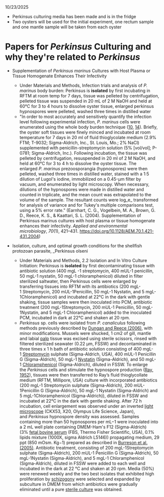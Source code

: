 10/23/2025
- Perkinsus culturing media has been made and is in the fridge
- Two oysters will be used for the initial experiment, one rectum sample and one mantle sample will be taken from each oyster

# Papers for *Perkinsus*  Culturing and why they're related to *Perkinsus*
- Supplementation of _Perkinsus marinus_ Cultures with Host Plasma or Tissue Homogenate Enhances Their Infectivity
	- Under Materials and Methods, Infection trials and analysis of _P. marinus_ body burden: Perkinsus is **isolated** by first incubating in RFTM at room temp for 7 days, tissue was pelleted by centrifugation, pelleted tissue was suspended in 20 mL  of 2 M NaOH and held at 60°C for 3 to 4 hours to dissolve oyster tissue, enlarged perkinsus hypnospores were pelleted, washed three times in distilled water
	- "In order to most accurately and sensitively quantify the infection level following experimental infection, _P. marinus_ cells were enumerated using the whole body burden technique ([10](https://pmc.ncbi.nlm.nih.gov/articles/PMC321304/#r10), [14](https://pmc.ncbi.nlm.nih.gov/articles/PMC321304/#r14)). Briefly, the oyster soft tissues were finely minced and incubated at room temperature for 7 days in 20 ml of fluid thioglycolate medium (2.9% FTM; T-9032; Sigma-Aldrich, Inc., St. Louis, Mo.; 2% NaCl) supplemented with penicillin-streptomycin solution (5% [vol/vol]; P-0781; Sigma-Aldrich, Inc.). Following incubation, the tissue was pelleted by centrifugation, resuspended in 20 ml of 2 M NaOH, and held at 60°C for 3 to 4 h to dissolve the oyster tissue. The enlarged _P. marinus_ prezoosporangia (hypnospores) were then pelleted, washed three times in distilled water, stained with a 1:5 dilution of Lugol's iodine, immobilized on a 0.45-μm filter by vacuum, and enumerated by light microscopy. When necessary, dilutions of the hypnospores were made in distilled water and counted in triplicate, and the mean count was extrapolated to the volume of the sample. The resultant counts were log_e_ transformed for analysis of variance and for Tukey's multiple comparisons test, using a 5% error rate." (Earnhart, C. G., Vogelbein, M. A., Brown, G. D., Reece, K. S., & Kaattari, S. L. (2004). Supplementation of Perkinsus marinus cultures with host plasma or tissue homogenate enhances their infectivity. _Applied and environmental microbiology_, _70_(1), 421–431. https://doi.org/10.1128/AEM.70.1.421-431.2004)

- Isolation, culture, and optimal growth conditions for the shellfish protozoan parasite, _Perkinsus olseni
	- Under Materials and Methods, 2.2 Isolation and In Vitro Culture Initiation: Perkinsus is **isolated** by first decontaminating tissue with antibiotic solution (400 mgL -1 streptomycin, 400 mUL-1 penicillin, 50 mgL-1 nystatin, 50 mgL-1 chloramphenicol) diluted in filter sterilized saltwater, then Perkinsus cells were enlarged by transferring tissues into RFTM with its antibiotics  (200 mgL-1 Streptomycin, 200 mUL-1Penicillin, 50 mgL-1 Nystatin, and 5 mgL-1Chloramphenicol) and incubated at 22°C in the dark with gentle shaking, tissue samples were then inoculated into PCM, antibiotic treatment (200 mgL-1Streptomycin, 200 mUL-1 Penicillin, 50 mgL-1Nystatin, and 5 mgL-1 Chloramphenicol) added to the inoculated PCM, incubated in dark at 22°C and shaken at 20 rpm. 
	- _Perkinsus_ sp. cells were isolated from _P. canaliculus_ following methods previously described by [Dungan and Reece (2006)](https://www.sciencedirect.com/science/article/pii/S0020751925000736?ref=pdf_download&fr=RR-2&rr=980221eed94fc952#b0125), with minor modifications. Mussels were shucked, 1 cm2 of gill, mantle and labial [palp](https://www.sciencedirect.com/topics/agricultural-and-biological-sciences/palps "Learn more about palp from ScienceDirect's AI-generated Topic Pages") tissue was excised using sterile scissors, rinsed with filtered sterilized seawater (0.22 µm, FSSW) and decontaminated in three times x 1 h bath of antibiotic solution consisting of 400 mgL-1 [Streptomycin](https://www.sciencedirect.com/topics/agricultural-and-biological-sciences/streptomycin "Learn more about Streptomycin from ScienceDirect's AI-generated Topic Pages") sulphate (Sigma-Aldrich, USA), 400 mUL-1 Penicillin G (Sigma-Aldrich), 50 mgL-1 [Nystatin](https://www.sciencedirect.com/topics/agricultural-and-biological-sciences/nystatin "Learn more about Nystatin from ScienceDirect's AI-generated Topic Pages") (Sigma-Aldrich), and 50 mgL-1 [Chloramphenicol](https://www.sciencedirect.com/topics/agricultural-and-biological-sciences/chloramphenicol "Learn more about Chloramphenicol from ScienceDirect's AI-generated Topic Pages") (Sigma-Aldrich), diluted in FSSW. To enlarge the _Perkinsus_ cells and stimulate the hypnospore production ([Ray, 1952](https://www.sciencedirect.com/science/article/pii/S0020751925000736?ref=pdf_download&fr=RR-2&rr=980221eed94fc952#b0335)), tissues were then transferred to Ray’s fluid thioglycollate medium (RFTM, Millipore, USA) culture with incorporated antibiotics (200 mgL-1 Streptomycin sulphate (Sigma-Aldrich), 200 mUL-1Penicillin G (Sigma-Aldrich), 50 mgL-1 Nystatin (Sigma-Aldrich) and 5 mgL-1Chloramphenicol (Sigma-Aldrich)), diluted in FSSW and incubated at 22°C in the dark with gentle shaking. After 72 h incubation, cell enlargement was observed under an inverted [light microscope](https://www.sciencedirect.com/topics/agricultural-and-biological-sciences/light-microscope "Learn more about light microscope from ScienceDirect's AI-generated Topic Pages") (CKX53, X20, Olympus Life Science, Japan), and *Perkinsus* hypnospore density was assessed. Samples containing more than 50 hypnospores per mL−1 were inoculated into a 2 mL well plate containing DMEM-Ham's F12 (Sigma-Aldrich) (3% [fetal bovine serum](https://www.sciencedirect.com/topics/agricultural-and-biological-sciences/fetal-bovine-serum "Learn more about fetal bovine serum from ScienceDirect's AI-generated Topic Pages") (FBS, Thermo Fisher Scientific, USA), 0.1% lipids mixture (1000X, sigma Aldrich L5146)) propagating medium, 29 ppt (850 mOsm. Kg−1) prepared as described in [Burreson et al. (2005)](https://www.sciencedirect.com/science/article/pii/S0020751925000736?ref=pdf_download&fr=RR-2&rr=980221eed94fc952#b0055). Antibiotic treatment, consisting of 200 mgL-1Streptomycin sulphate (Sigma-Aldrich), 200 mUL-1 Penicillin G (Sigma-Aldrich), 50 mgL-1Nystatin (Sigma-Aldrich), and 5 mgL-1 Chloramphenicol (Sigma-Aldrich), diluted in FSSW were added to each well and incubated in the dark at 22 °C and shaken at 20 rpm. Media (50%) were renewed weekly and the two best isolates that exhibited high proliferation by [schizogony](https://www.sciencedirect.com/topics/agricultural-and-biological-sciences/schizogony "Learn more about schizogony from ScienceDirect's AI-generated Topic Pages") were selected and expanded by subculture in DMEM from which antibiotics were gradually eliminated until a pure [sterile culture](https://www.sciencedirect.com/topics/agricultural-and-biological-sciences/axenic-culture "Learn more about sterile culture from ScienceDirect's AI-generated Topic Pages") was obtained.


